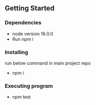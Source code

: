 ## Getting Started
### Dependencies
* node version 16.0.0
* Run npm i
### Installing
run below command in main project repo
* npm i
### Executing program

* npm test


